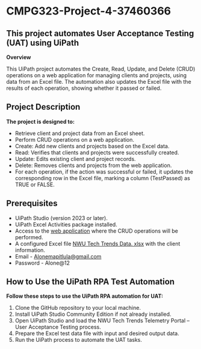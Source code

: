 # CMPG323-Project-4-37460366

## This project automates User Acceptance Testing (UAT) using UiPath

**Overview**

This UiPath project automates the Create, Read, Update, and Delete (CRUD) operations on a web application for managing clients and projects, using data from an Excel file. The automation also updates the Excel file with the results of each operation, showing whether it passed or failed.

## Project Description

**The project is designed to:**

+ Retrieve client and project data from an Excel sheet.
+ Perform CRUD operations on a web application.
+ Create: Add new clients and projects based on the Excel data.
+ Read: Verifies that clients and projects were successfully created.
+ Update: Edits existing client and project records.
+ Delete: Removes clients and projects from the web application.
+ For each operation, if the action was successful or failed, it updates the corresponding row in the Excel file, marking a column (TestPassed) as TRUE or FALSE.

## Prerequisites

+ UiPath Studio (version 2023 or later).
+ UiPath Excel Activities package installed.
+ Access to the [web application](https://nwutechtrendstelemetryportalmvc.azurewebsites.net/) where the CRUD operations will be performed.
+ A configured Excel file [NWU Tech Trends Data. xlsx](https://github.com/Mpitula/CMPG323-Project-4-37460366/blob/58157145444a5a8974a17da47d20c2ce9261d08a/NWU%20Tech%20Trends%20Data.xlsx) with the client information.
+ Email - Alonemapitlula@gmail.com
+ Password - Alone@12

## How to Use the UiPath RPA Test Automation

**Follow these steps to use the UiPath RPA automation for UAT:**

1. Clone the GitHub repository to your local machine.
2. Install UiPath Studio Community Edition if not already installed.
3. Open UiPath Studio and load the NWU Tech Trends Telemetry Portal – User Acceptance Testing process.
4. Prepare the Excel test data file with input and desired output data.
5. Run the UiPath process to automate the UAT tasks.
